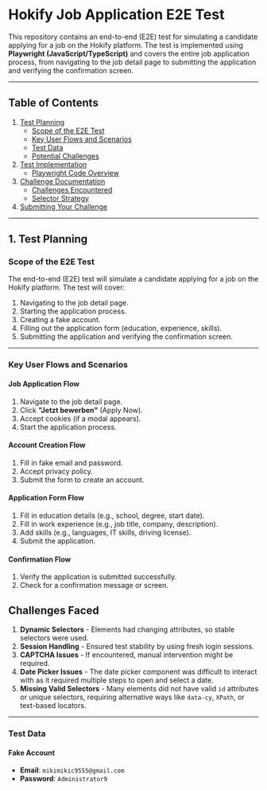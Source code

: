 # Hokify Job Application E2E Test

This repository contains an end-to-end (E2E) test for simulating a candidate applying for a job on the Hokify platform. The test is implemented using **Playwright (JavaScript/TypeScript)** and covers the entire job application process, from navigating to the job detail page to submitting the application and verifying the confirmation screen.

---

## Table of Contents

1. [Test Planning](#1-test-planning)
   - [Scope of the E2E Test](#scope-of-the-e2e-test)
   - [Key User Flows and Scenarios](#key-user-flows-and-scenarios)
   - [Test Data](#test-data)
   - [Potential Challenges](#potential-challenges)
2. [Test Implementation](#2-test-implementation)
   - [Playwright Code Overview](#playwright-code-overview)
3. [Challenge Documentation](#3-challenge-documentation)
   - [Challenges Encountered](#challenges-encountered)
   - [Selector Strategy](#selector-strategy)
4. [Submitting Your Challenge](#4-submitting-your-challenge)

---

## 1. Test Planning

### Scope of the E2E Test
The end-to-end (E2E) test will simulate a candidate applying for a job on the Hokify platform. The test will cover:
1. Navigating to the job detail page.
2. Starting the application process.
3. Creating a fake account.
4. Filling out the application form (education, experience, skills).
5. Submitting the application and verifying the confirmation screen.

---

### Key User Flows and Scenarios

#### Job Application Flow
1. Navigate to the job detail page.
2. Click **"Jetzt bewerben"** (Apply Now).
3. Accept cookies (if a modal appears).
4. Start the application process.

#### Account Creation Flow
1. Fill in fake email and password.
2. Accept privacy policy.
3. Submit the form to create an account.

#### Application Form Flow
1. Fill in education details (e.g., school, degree, start date).
2. Fill in work experience (e.g., job title, company, description).
3. Add skills (e.g., languages, IT skills, driving license).
4. Submit the application.

#### Confirmation Flow
1. Verify the application is submitted successfully.
2. Check for a confirmation message or screen.

## Challenges Faced

1. **Dynamic Selectors** - Elements had changing attributes, so stable selectors were used.
2. **Session Handling** - Ensured test stability by using fresh login sessions.
3. **CAPTCHA Issues** - If encountered, manual intervention might be required.
4. **Date Picker Issues** - The date picker component was difficult to interact with as it required multiple steps to open and select a date.
5. **Missing Valid Selectors** - Many elements did not have valid `id` attributes or unique selectors, requiring alternative ways like `data-cy`, `XPath`, or text-based locators.

---

### Test Data

#### Fake Account
- **Email**: `mikimikic9555@gmail.com`
- **Password**: `Administrator9`
